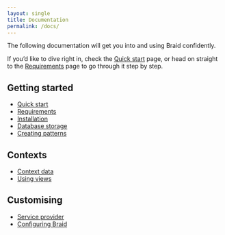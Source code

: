```yaml
---
layout: single
title: Documentation
permalink: /docs/
---
```


The following documentation will get you into and using Braid confidently.

If you’d like to dive right in, check the [Quick start](/braid/docs/quick-start/) page, or head on straight to the [Requirements](/braid/docs/requirements/) page to go through it step by step.

## Getting started
 - [Quick start](/braid/docs/quick-start/)
 - [Requirements](/braid/docs/requirements/)
 - [Installation](/braid/docs/installation/)
 - [Database storage](/braid/docs/database-storage/)
 - [Creating patterns](/braid/docs/creating-patterns/)

## Contexts
 - [Context data](/braid/docs/contexts/context-data/)
 - [Using views](/braid/docs/contexts/using-views/)

## Customising
 - [Service provider](/braid/docs/customising/service-provider/)
 - [Configuring Braid](/braid/docs/customising/configuring-braid/)
